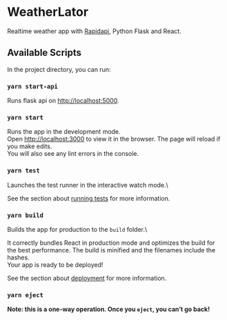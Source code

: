 # WeatherLator

Realtime weather app with [Rapidapi](https://rapidapi.com/weatherapi/api/weatherapi-com/specs), Python Flask and React.

## Available Scripts

In the project directory, you can run:

### `yarn start-api`

Runs flask api on [http://localhost:5000](http://localhost:5000).

### `yarn start`

Runs the app in the development mode.\
Open [http://localhost:3000](http://localhost:3000) to view it in the browser.
The page will reload if you make edits.\
You will also see any lint errors in the console.

### `yarn test`

Launches the test runner in the interactive watch mode.\

See the section about [running tests](https://facebook.github.io/create-react-app/docs/running-tests) for more information.

### `yarn build`

Builds the app for production to the `build` folder.\

It correctly bundles React in production mode and optimizes the build for the best performance.
The build is minified and the filenames include the hashes.\
Your app is ready to be deployed!

See the section about [deployment](https://facebook.github.io/create-react-app/docs/deployment) for more information.

### `yarn eject`

**Note: this is a one-way operation. Once you `eject`, you can’t go back!**

